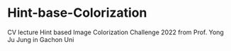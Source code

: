 # Hint-base-Colorization
CV lecture Hint based Image Colorization Challenge 2022 from Prof. Yong Ju Jung in Gachon Uni
